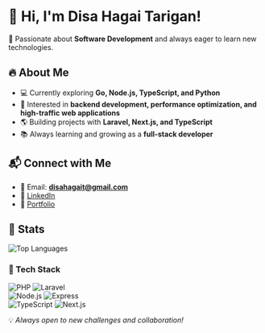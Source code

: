 # 👋 Hi, I'm Disa Hagai Tarigan!  

🚀 Passionate about **Software Development** and always eager to learn new technologies.  

## 🔥 About Me  
- 💻 Currently exploring **Go, Node.js, TypeScript, and Python**  
- 🎯 Interested in **backend development, performance optimization, and high-traffic web applications**  
- 🌎 Building projects with **Laravel, Next.js, and TypeScript**  
- 📚 Always learning and growing as a **full-stack developer**  

## 📬 Connect with Me  
- 📧 Email: **disahagait@gmail.com**  
- 💼 [LinkedIn](https://www.linkedin.com/in/hagaitrg) 
- 📝 [Portfolio](https://hagaitrg.com/)

## 🏅 Stats
![Top Languages](https://github-readme-stats.vercel.app/api/top-langs/?username=hagaitrg&layout=compact&theme=radical)

### 🚀 Tech Stack  
![PHP](https://img.shields.io/badge/PHP-777BB4?style=for-the-badge&logo=php&logoColor=white)
![Laravel](https://img.shields.io/badge/Laravel-FF2D20?style=for-the-badge&logo=laravel&logoColor=white)  
![Node.js](https://img.shields.io/badge/Node.js-43853D?style=for-the-badge&logo=node.js&logoColor=white)
![Express](https://img.shields.io/badge/Express.js-000000?logo=express&logoColor=fff&style=for-the-badge)  
![TypeScript](https://shields.io/badge/TypeScript-3178C6?logo=TypeScript&logoColor=FFF&style=for-the-badge)
![Next.js](https://img.shields.io/badge/Next.js-000000?style=for-the-badge&logo=next.js&logoColor=white)    

💡 _Always open to new challenges and collaboration!_  
